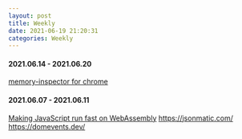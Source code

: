 ```yaml
---
layout: post
title: Weekly
date: 2021-06-19 21:20:31
categories: Weekly
---
```

#### 2021.06.14 - 2021.06.20

[memory-inspector for chrome](https://developer.chrome.com/blog/memory-inspector/)

#### 2021.06.07 - 2021.06.11

[Making JavaScript run fast on WebAssembly](https://bytecodealliance.org/articles/making-javascript-run-fast-on-webassembly)
https://jsonmatic.com/
https://domevents.dev/
